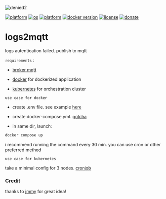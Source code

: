 ![denied2](https://user-images.githubusercontent.com/68069659/218181676-640622fb-1a7d-4255-8066-ab7f425c0c92.gif)

[![platform](https://img.shields.io/badge/platform-kubernetes-blue)](https://kubernetes.io/)
[![os](https://img.shields.io/badge/os-linux-red)](https://www.linux.org/)
[![platform](https://img.shields.io/badge/platform-nodejs-blue)](https://nodejs.org/en/)
[![docker version](https://img.shields.io/badge/docker%20version-20.10-brightgreen)](https://www.docker.com/)
[![license](https://img.shields.io/badge/license-Apache--2.0-yellowgreen)](https://apache.org/licenses/LICENSE-2.0)
[![donate](https://img.shields.io/badge/donate-wango-blue)](https://www.wango.org/donate.aspx)

# logs2mqtt
logs autentication failed. publish to mqtt

```requirements``` :

- [broker mqtt](https://mqtt.org/)

- [docker](https://www.docker.com/) for dockerized application

- [kubernetes](https://kubernetes.io/) for orchestration cluster

```use case for docker```

- create .env file. see example [here](https://github.com/william89731/logs2mqtt/blob/main/env-example)

- create docker-compose.yml. [gotcha](https://github.com/william89731/logs2mqtt/blob/main/docker-compose.yml)

- in same dir, launch:

```bash
docker compose up
```
i recommend running the command every 30 min. you can use cron or other preferred method


```use case for kubernetes```

 take a minimal config for 3 nodes. [cronjob](https://github.com/william89731/logs2mqtt/blob/main/logs2mqtt-job.yml)
 
 ### Credit
 
 thanks to [jmmy](https://github.com/JmmyGun) for great idea! 
 
